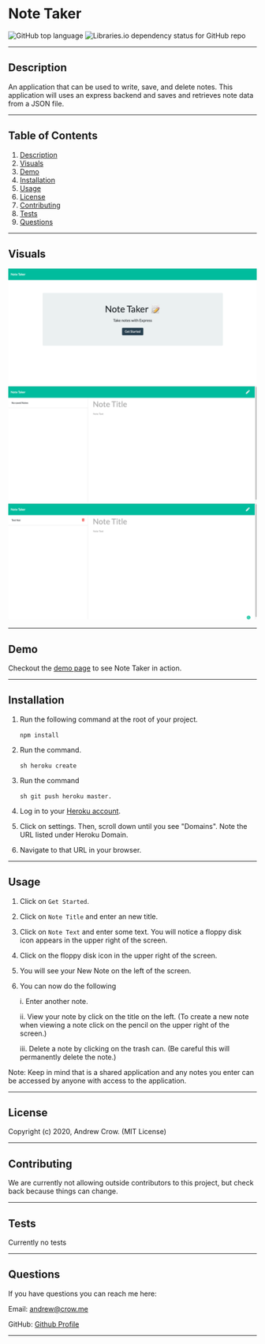 # Note Taker
![GitHub top language](https://img.shields.io/github/languages/top/crowandrew/README_Generator) ![Libraries.io dependency status for GitHub repo](https://img.shields.io/badge/license-MIT_License-yellowgreen)
  
---

<a name="description"></a>
## Description
An application that can be used to write, save, and delete notes. This application will uses an express backend and saves and retrieves note data from a JSON file.

---
## Table of Contents
  
1. [ Description ](#description)
2. [ Visuals ](#visuals)
3. [ Demo](#demo)
4. [ Installation](#installation)
5. [ Usage ](#usage)
6. [ License ](#license)
7. [ Contributing ](#contributing)
8. [ Tests ](#tests)
9. [ Questions ](#questions)

 ---

## Visuals
  
![Screenshot of start screen](./readme_images/note-taker-screenshot.png)
![Screenshot of no notes screen](./readme_images/note-taker-no-notes.png)
![Screenshot of note added screen](./readme_images/note-taker-note-added.png)

---

## Demo

Checkout the [demo page](https://murmuring-fjord-03071.herokuapp.com) to see Note Taker in action.

---

## Installation

  
1. Run the following command at the root of your project.

    ``
    npm install
    ``

2. Run the command.

    ``sh
    heroku create
    ``

3. Run the command 
  
    ``sh
    git push heroku master.
    ``

4. Log in to your [Heroku account](https://id.heroku.com/login).

5. Click on settings. Then, scroll down until you see "Domains". Note the URL listed under Heroku Domain.

6. Navigate to that URL in your browser. 

---

## Usage

1. Click on `Get Started`.

2. Click on `Note Title` and enter an new title.

3. Click on `Note Text` and enter some text. You will notice a floppy disk icon appears in the upper right of the screen.

4. Click on the floppy disk icon in the upper right of the screen.

5. You will see your New Note on the left of the screen. 

6. You can now do the following

    i. Enter another note.

    ii. View your note by click on the title on the left. (To create a new note when viewing a note click on the pencil on the upper right of the screen.)

    iii. Delete a note by clicking on the trash can. (Be careful this will permanently delete the note.)

Note:  Keep in mind that is a shared application and any notes you enter can be accessed by anyone with access to the application.
  
---

## License

Copyright (c) 2020, Andrew Crow. (MIT License)

---

## Contributing

We are currently not allowing outside contributors to this project, but check back because things can change.

---

## Tests

Currently no tests

---

## Questions

If you have questions you can reach me here:
  
Email: andrew@crow.me

GitHub: [Github Profile](https://github.com/crowandrew)

---

